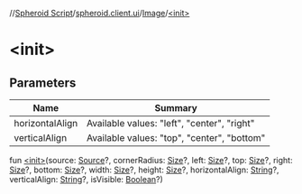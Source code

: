 //[Spheroid Script](../../index.md)/[spheroid.client.ui](../index.md)/[Image](index.md)/[&lt;init&gt;](-init-.md)



# &lt;init&gt;  
 


## Parameters  
    
|  Name|  Summary| 
|---|---|
| horizontalAlign| Available values: "left", "center", "right"
| verticalAlign| Available values: "top", "center", "bottom"
  
  
fun [&lt;init&gt;](-init-.md)(source: [Source](../../spheroid/-source/index.md)?, cornerRadius: [Size](../-size/index.md)?, left: [Size](../-size/index.md)?, top: [Size](../-size/index.md)?, right: [Size](../-size/index.md)?, bottom: [Size](../-size/index.md)?, width: [Size](../-size/index.md)?, height: [Size](../-size/index.md)?, horizontalAlign: [String](../../spheroid/-string/index.md)?, verticalAlign: [String](../../spheroid/-string/index.md)?, isVisible: [Boolean](../../spheroid/-boolean/index.md)?)  



